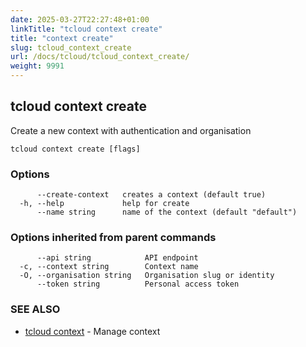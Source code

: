 ```yaml
---
date: 2025-03-27T22:27:48+01:00
linkTitle: "tcloud context create"
title: "context create"
slug: tcloud_context_create
url: /docs/tcloud/tcloud_context_create/
weight: 9991
---
```

## tcloud context create

Create a new context with authentication and organisation

```
tcloud context create [flags]
```

### Options

```
      --create-context   creates a context (default true)
  -h, --help             help for create
      --name string      name of the context (default "default")
```

### Options inherited from parent commands

```
      --api string            API endpoint
  -c, --context string        Context name
  -O, --organisation string   Organisation slug or identity
      --token string          Personal access token
```

### SEE ALSO

* [tcloud context](/docs/tcloud/tcloud_context/)	 - Manage context

